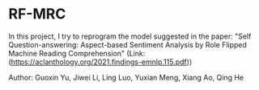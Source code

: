 # RF-MRC
In this project, I try to reprogram the model suggested in the paper: "Self Question-answering: Aspect-based Sentiment Analysis by Role
Flipped Machine Reading Comprehension" (Link: (https://aclanthology.org/2021.findings-emnlp.115.pdf))

Author: Guoxin Yu, Jiwei Li, Ling Luo, Yuxian Meng, Xiang Ao, Qing He
